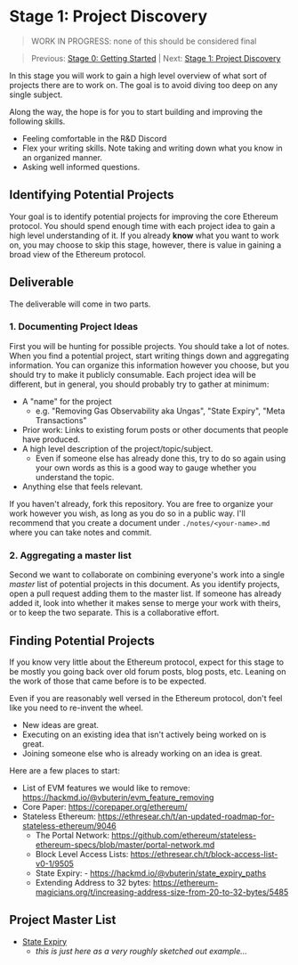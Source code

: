 # Stage 1: Project Discovery

> WORK IN PROGRESS: none of this should be considered final

> Previous: [Stage 0: Getting Started](./stage-0-getting-started.md) | Next: [Stage 1: Project Discovery](./stage-1-project-discovery.md)

In this stage you will work to gain a high level overview of what sort of
projects there are to work on.  The goal is to avoid diving too deep on any
single subject.

Along the way, the hope is for you to start building and improving the following skills.

- Feeling comfortable in the R&D Discord
- Flex your writing skills.  Note taking and writing down what you know in an organized manner.
- Asking well informed questions.


## Identifying Potential Projects

Your goal is to identify potential projects for improving the core Ethereum protocol.  You should spend enough time with each project idea to gain a high level understanding of it.  If you already **know** what you want to work on, you may choose to skip this stage, however, there is value in gaining a broad view of the Ethereum protocol.

## Deliverable

The deliverable will come in two parts.

### 1. Documenting Project Ideas

First you will be hunting for possible projects. You should take a lot of notes.  When you find a potential project, start writing things down and aggregating information.  You can organize this information however you choose, but you should try to make it publicly consumable.  Each project idea will be different, but in general, you should probably try to gather at minimum:

- A "name" for the project
    - e.g. "Removing Gas Observability aka Ungas", "State Expiry", "Meta Transactions"
- Prior work: Links to existing forum posts or other documents that people have produced.
- A high level description of the project/topic/subject.
    - Even if someone else has already done this, try to do so again using your own words as this is a good way to gauge whether you understand the topic.
- Anything else that feels relevant.

If you haven't already, fork this repository. You are free to organize your work however you wish, as long as you do so in a public way.  I'll recommend that you create a document under `./notes/<your-name>.md` where you can take notes and commit.

### 2. Aggregating a master list

Second we want to collaborate on combining everyone's work into a single *master* list of potential projects in this document.  As you identify projects, open a pull request adding them to the master list.  If someone has already added it, look into whether it makes sense to merge your work with theirs, or to keep the two separate.  This is a collaborative effort.

## Finding Potential Projects

If you know very little about the Ethereum protocol, expect for this stage to be mostly you going back over old forum posts, blog posts, etc.  Leaning on the work of those that came before is to be expected.

Even if you are reasonably well versed in the Ethereum protocol, don't feel like you need to re-invent the wheel.

- New ideas are great.
- Executing on an existing idea that isn't actively being worked on is great.
- Joining someone else who is already working on an idea is great.

Here are a few places to start:

- List of EVM features we would like to remove: https://hackmd.io/@vbuterin/evm_feature_removing
- Core Paper: https://corepaper.org/ethereum/
- Stateless Ethereum: https://ethresear.ch/t/an-updated-roadmap-for-stateless-ethereum/9046
    - The Portal Network: https://github.com/ethereum/stateless-ethereum-specs/blob/master/portal-network.md
    - Block Level Access Lists: https://ethresear.ch/t/block-access-list-v0-1/9505
    - State Expiry: - https://hackmd.io/@vbuterin/state_expiry_paths
    - Extending Address to 32 bytes: https://ethereum-magicians.org/t/increasing-address-size-from-20-to-32-bytes/5485

## Project Master List

- [State Expiry](./notes/piper.md#state-expiry)
    - *this is just here as a very roughly sketched out example...*

